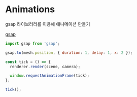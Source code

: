 # Animations

gsap 라이브러리를 이용해 애니메이션 만들기

[gsap](https://gsap.com/)

```js
import gsap from 'gsap';

gsap.to(mesh.position, { duration: 1, delay: 1, x: 2 });

const tick = () => {
  renderer.render(scene, camera);

  window.requestAnimationFrame(tick);
};

tick();
```
